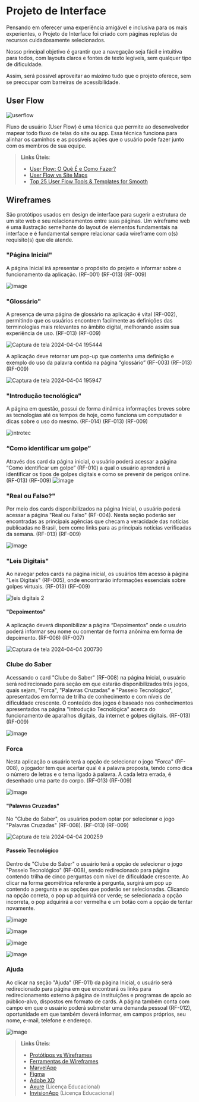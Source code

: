 
# Projeto de Interface

Pensando em oferecer uma experiência amigável e inclusiva para os mais experientes, o Projeto de Interface foi criado com páginas repletas de recursos cuidadosamente selecionados.

Nosso principal objetivo é garantir que a navegação seja fácil e intuitiva para todos, com layouts claros e fontes de texto legíveis, sem qualquer tipo de dificuldade.

Assim, será possível aproveitar ao máximo tudo que o projeto oferece, sem se preocupar com barreiras de acessibilidade.
## User Flow

![userflow](https://github.com/ICEI-PUC-Minas-PMV-SI/pmv-si-2024-1-pe1-t2-desinformacaodigital/assets/160979479/f0570785-c026-428f-b4f6-d7902b9e4298)





Fluxo de usuário (User Flow) é uma técnica que permite ao desenvolvedor mapear todo fluxo de telas do site ou app. Essa técnica funciona para alinhar os caminhos e as possíveis ações que o usuário pode fazer junto com os membros de sua equipe.


> **Links Úteis**:
> - [User Flow: O Quê É e Como Fazer?](https://medium.com/7bits/fluxo-de-usu%C3%A1rio-user-flow-o-que-%C3%A9-como-fazer-79d965872534)
> - [User Flow vs Site Maps](http://designr.com.br/sitemap-e-user-flow-quais-as-diferencas-e-quando-usar-cada-um/)
> - [Top 25 User Flow Tools & Templates for Smooth](https://www.mockplus.com/blog/post/user-flow-tools)


## Wireframes

São protótipos usados em design de interface para sugerir a estrutura de um site web e seu relacionamentos entre suas páginas. Um wireframe web é uma ilustração semelhante do layout de elementos fundamentais na interface e é fundamental sempre relacionar cada wireframe com o(s) requisito(s) que ele atende.

### "Página Inicial"
A página Inicial irá apresentar o propósito do projeto e informar sobre o funcionamento da aplicação. (RF-001)  (RF-013)
(RF-009)

![image](https://github.com/ICEI-PUC-Minas-PMV-SI/pmv-si-2024-1-pe1-t2-desinformacaodigital/assets/160979479/ec73fd5f-4b6b-4cc9-b445-8e92340d1377)

### "Glossário"

A presença de uma página de glossário na aplicação é vital (RF-002), permitindo que os usuários encontrem facilmente as definições das terminologias mais relevantes no âmbito digital, melhorando assim sua experiência de uso.  (RF-013)
(RF-009)

![Captura de tela 2024-04-04 195444](https://github.com/ICEI-PUC-Minas-PMV-SI/pmv-si-2024-1-pe1-t2-desinformacaodigital/assets/160187639/ce512a95-5bb3-4711-ae8f-b8b6dc0a4b83)

A aplicação deve retornar um pop-up que contenha uma definição e exemplo do uso da palavra contida na página “glossário” (RF-003) (RF-013) (RF-009)

![Captura de tela 2024-04-04 195947](https://github.com/ICEI-PUC-Minas-PMV-SI/pmv-si-2024-1-pe1-t2-desinformacaodigital/assets/160187639/1789d19b-2ddc-4f67-81f1-bc3370ee04a9)

### "Introdução tecnológica"
A página em questão, possui de forma dinâmica informações breves sobre as tecnologias até os tempos de hoje, como funciona um computador e dicas sobre o uso do mesmo. (RF-014)  (RF-013) (RF-009)

![introtec](https://github.com/ICEI-PUC-Minas-PMV-SI/pmv-si-2024-1-pe1-t2-desinformacaodigital/assets/160979479/1cb9d5a6-eeea-47cc-a853-de8f7cd4a416)

### “Como identificar um golpe”

 Através dos card da página inicial, o usuário poderá acessar a página “Como identificar um golpe” (RF-010) a qual o usuário aprenderá a identificar os tipos de golpes digitais e como se prevenir de perigos online.  (RF-013) (RF-009)
![image](https://github.com/ICEI-PUC-Minas-PMV-SI/pmv-si-2024-1-pe1-t2-desinformacaodigital/assets/161775213/40d9c2dd-4624-45f8-8502-05d0da6d2912)



### "Real ou Falso?" 

Por meio dos cards disponibilizados na página Inicial, o usuário poderá acessar a página "Real ou Falso" (RF-004). Nesta seção poderão ser encontradas as principais agências que checam a veracidade das notícias publicadas no Brasil, bem como links para as principais notícias verificadas da semana.   (RF-013) (RF-009)

![image](https://github.com/ICEI-PUC-Minas-PMV-SI/pmv-si-2024-1-pe1-t2-desinformacaodigital/assets/160979479/6fb93d4c-4ce5-4756-9fd8-8c827291e581)

### "Leis Digitais" 

Ao navegar pelos cards na página inicial, os usuários têm acesso à página "Leis Digitais" (RF-005), onde encontrarão informações essenciais sobre golpes virtuais. (RF-013) (RF-009)

![leis digitais 2](https://github.com/ICEI-PUC-Minas-PMV-SI/pmv-si-2024-1-pe1-t2-desinformacaodigital/assets/161175013/af6ce807-a704-4540-aed7-d6d79b344b36)


#### "Depoimentos"

A aplicação deverá disponibilizar a página “Depoimentos” onde o usuário poderá informar seu nome ou comentar de forma anônima em forma de depoimento. (RF-006) (RF-007)


![Captura de tela 2024-04-04 200730](https://github.com/ICEI-PUC-Minas-PMV-SI/pmv-si-2024-1-pe1-t2-desinformacaodigital/assets/160187639/55238f4d-682e-4e7a-a7ea-ecd821a7f927)



### Clube do Saber 

Acessando o card "Clube do Saber" (RF-008) na página Inicial, o usuário será redirecionado para seção em que estarão disponibilizados três jogos, quais sejam, "Forca", "Palavras Cruzadas" e "Passeio Tecnológico", apresentados em forma de trilha de conhecimento e com níveis de dificuldade crescente. O conteúdo dos jogos é baseado nos conhecimentos apresentados na página "Introdução Tecnológica" acerca do funcionamento de aparalhos digitais, da internet e golpes digitais. (RF-013) (RF-009)

![image](https://github.com/ICEI-PUC-Minas-PMV-SI/pmv-si-2024-1-pe1-t2-desinformacaodigital/assets/160979479/e58bb852-de7f-4e76-b06b-32c9caf7bf7d)

### Forca
Nesta aplicação o usuário terá a opção de selecionar o jogo "Forca" (RF-008), o jogador tem que acertar qual é a palavra proposta, tendo como dica o número de letras e o tema ligado à palavra. A cada letra errada, é desenhado uma parte do corpo.
(RF-013) (RF-009)

![image](https://github.com/ICEI-PUC-Minas-PMV-SI/pmv-si-2024-1-pe1-t2-desinformacaodigital/assets/161775213/8042b4c2-09a4-475e-8104-ccf6589abb57)

#### "Palavras Cruzadas" 

No "Clube do Saber", os usuários podem optar por selecionar o jogo "Palavras Cruzadas" (RF-008). (RF-013) (RF-009)

![Captura de tela 2024-04-04 200259](https://github.com/ICEI-PUC-Minas-PMV-SI/pmv-si-2024-1-pe1-t2-desinformacaodigital/assets/160187639/d53e4a34-f3e4-41a2-a552-bf053140199e)

#### Passeio Tecnológico

Dentro de "Clube do Saber" o usuário terá a opção de selecionar o jogo "Passeio Tecnológico" (RF-008), sendo redirecionado para página contendo trilha de cinco perguntas com nível de dificuldade crescente. Ao clicar na forma geométrica referente à pergunta, surgirá um pop up contendo a pergunta e as opções que poderão ser selecionadas. Clicando na opção correta, o pop up adquirirá cor verde; se selecionada a opção incorreta, o pop adquirirá a cor vermelha e um botão com a opção de tentar novamente. 

![image](https://github.com/ICEI-PUC-Minas-PMV-SI/pmv-si-2024-1-pe1-t2-desinformacaodigital/assets/160979479/0c33a7b9-10bf-45eb-b9f6-b6ddbabc7987)


![image](https://github.com/ICEI-PUC-Minas-PMV-SI/pmv-si-2024-1-pe1-t2-desinformacaodigital/assets/160979479/6dcd35e8-2371-4d7d-8839-8694c5578a49)


![image](https://github.com/ICEI-PUC-Minas-PMV-SI/pmv-si-2024-1-pe1-t2-desinformacaodigital/assets/160979479/f62fcb3a-13d7-473a-9127-69e6613ca121)


![image](https://github.com/ICEI-PUC-Minas-PMV-SI/pmv-si-2024-1-pe1-t2-desinformacaodigital/assets/160979479/72e285e0-3303-48ec-88f3-03acb3d54fda)


### Ajuda

Ao clicar na seção "Ajuda" (RF-011) da página Inicial, o usuário será redirecionado para página em que encontrará os links para redirecionamento externo à página de instituições e programas de apoio ao público-alvo, dispostos em formato de cards. A página também conta com campo em que o usuário poderá submeter uma demanda pessoal (RF-012), oportunidade em que também deverá informar, em campos próprios, seu nome, e-mail, telefone e endereço.

![image](https://github.com/ICEI-PUC-Minas-PMV-SI/pmv-si-2024-1-pe1-t2-desinformacaodigital/assets/160979479/d1872ca5-d296-44a8-bf46-0064db5ad3c7)



 
> **Links Úteis**:
> - [Protótipos vs Wireframes](https://www.nngroup.com/videos/prototypes-vs-wireframes-ux-projects/)
> - [Ferramentas de Wireframes](https://rockcontent.com/blog/wireframes/)
> - [MarvelApp](https://marvelapp.com/developers/documentation/tutorials/)
> - [Figma](https://www.figma.com/)
> - [Adobe XD](https://www.adobe.com/br/products/xd.html#scroll)
> - [Axure](https://www.axure.com/edu) (Licença Educacional)
> - [InvisionApp](https://www.invisionapp.com/) (Licença Educacional)
